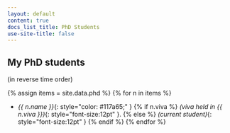```yaml
---
layout: default
content: true
docs_list_title: PhD Students
use-site-title: false
---
```



## My PhD students
(in reverse time order)

{% assign items = site.data.phd %}
{% for n in items %}
- _{{ n.name }}_{: style="color:  #117a65;" }
  {% if n.viva %} _(viva held in {{ n.viva }})_{: style="font-size:12pt" }. {% else %} _(current student)_{: style="font-size:12pt" } {% endif %}
{% endfor %}



